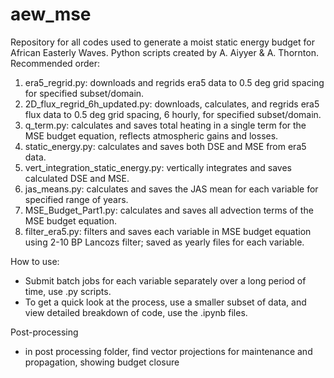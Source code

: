 # aew_mse
Repository for all codes used to generate a moist static energy budget for African Easterly Waves. Python scripts created by A. Aiyyer &amp; A. Thornton.
Recommended order:
  1. era5_regrid.py: downloads and regrids era5 data to 0.5 deg grid spacing for specified subset/domain.
  2. 2D_flux_regrid_6h_updated.py: downloads, calculates, and regrids era5 flux data to 0.5 deg grid spacing, 6 hourly, for specified subset/domain.
  3. q_term.py: calculates and saves total heating in a single term for the MSE budget equation, reflects atmospheric gains and losses.
  4. static_energy.py: calculates and saves both DSE and MSE from era5 data.
  5. vert_integration_static_energy.py: vertically integrates and saves calculated DSE and MSE.
  6. jas_means.py: calculates and saves the JAS mean for each variable for specified range of years.
  7. MSE_Budget_Part1.py: calculates and saves all advection terms of the MSE budget equation.
  8. filter_era5.py: filters and saves each variable in MSE budget equation using 2-10 BP Lancozs filter; saved as yearly files for each variable.

How to use:
- Submit batch jobs for each variable separately over a long period of time, use .py scripts.
- To get a quick look at the process, use a smaller subset of data, and view detailed breakdown of code, use the .ipynb files. 

Post-processing
- in post processing folder, find vector projections for maintenance and propagation, showing budget closure
